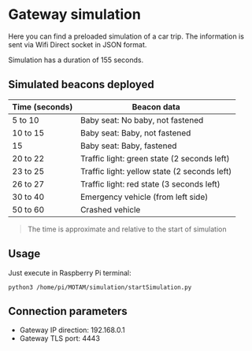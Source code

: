 
# Gateway simulation

Here you can find a preloaded simulation of a car trip. The information is sent via Wifi Direct socket in JSON format.

Simulation has a duration of 155 seconds.

## Simulated beacons deployed

| Time (seconds) | Beacon data |
|--|--|
| 5 to 10 | Baby seat: No baby, not fastened |
| 10 to 15 | Baby seat: Baby, not fastened |
| 15 | Baby seat: Baby, fastened |
| 20 to 22 | Traffic light: green state (2 seconds left) |
| 23 to 25 | Traffic light: yellow state (2 seconds left) |
| 26 to 27 | Traffic light: red state (3 seconds left) |
| 30 to 40 | Emergency vehicle (from left side) |
| 50 to 60 | Crashed vehicle |

> The time is approximate and relative to the start of simulation

## Usage

Just execute in Raspberry Pi terminal:

    python3 /home/pi/MOTAM/simulation/startSimulation.py

## Connection parameters

- Gateway IP direction: 192.168.0.1
- Gateway TLS port: 4443